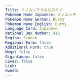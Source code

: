 ```yaml
---
﻿Title: ミノムッチすなちのミノ
Pokemon Name Japanese: ミノムッチ
Pokemon Name German: Burmy
Pokemon Name English: Burmy
Language Card: Japanese
National Dex Number: 412
Region: Sinnoh
Regional Form: false
Additional Form: true
Mega: false
Gigantamax: false
Cover: false
Link: 
Owned: 
---
```

